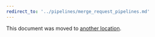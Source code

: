 ```yaml
---
redirect_to: '../pipelines/merge_request_pipelines.md'
---
```


This document was moved to [another location](../pipelines/merge_request_pipelines.md).

<!-- This redirect file can be deleted after 2021-09-29. -->
<!-- Before deletion, see: https://docs.gitlab.com/ee/development/documentation/#move-or-rename-a-page -->
